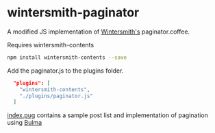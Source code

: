 # wintersmith-paginator
A modified JS implementation of [Wintersmith's](https://wintersmith.io "Wintersmith") paginator.coffee.

Requires wintersmith-contents

```bash
npm install wintersmith-contents --save
```

Add the paginator.js to the plugins folder.

```JSON
  "plugins": [
    "wintersmith-contents",
    "./plugins/paginator.js"
  ]
```

[index.pug](https://github.com/valantonini/wintersmith-paginator/blob/master/index.pug "Sample post list") contains a sample post list and implementation of pagination using [Bulma](https://bulma.io "Bulma")